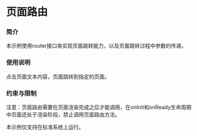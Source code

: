# 页面路由

### 简介

本示例使用router接口来实现页面跳转能力，以及页面跳转过程中参数的传递。

### 使用说明

点击页面文本内容，页面跳转到指定的页面。

### 约束与限制

注意：页面路由需要在页面渲染完成之后才能调用，在onInit和onReady生命周期中页面还处于渲染阶段，禁止调用页面路由方法。

本示例仅支持在标准系统上运行。
